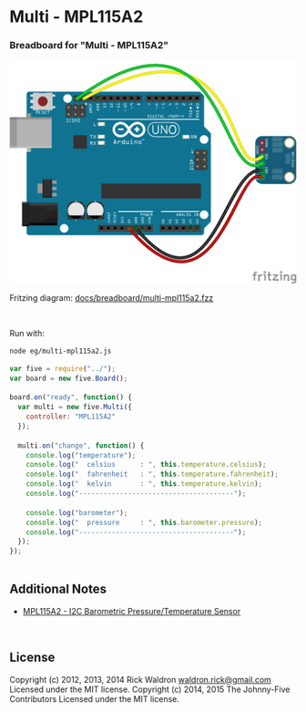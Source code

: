 <!--remove-start-->

# Multi - MPL115A2

<!--remove-end-->






### Breadboard for "Multi - MPL115A2"



![docs/breadboard/multi-mpl115a2.png](breadboard/multi-mpl115a2.png)<br>

Fritzing diagram: [docs/breadboard/multi-mpl115a2.fzz](breadboard/multi-mpl115a2.fzz)

&nbsp;




Run with:
```bash
node eg/multi-mpl115a2.js
```


```javascript
var five = require("../");
var board = new five.Board();

board.on("ready", function() {
  var multi = new five.Multi({
    controller: "MPL115A2"
  });

  multi.on("change", function() {
    console.log("temperature");
    console.log("  celsius      : ", this.temperature.celsius);
    console.log("  fahrenheit   : ", this.temperature.fahrenheit);
    console.log("  kelvin       : ", this.temperature.kelvin);
    console.log("--------------------------------------");

    console.log("barometer");
    console.log("  pressure     : ", this.barometer.pressure);
    console.log("--------------------------------------");
  });
});



```








## Additional Notes
- [MPL115A2 - I2C Barometric Pressure/Temperature Sensor](https://www.adafruit.com/product/992)

&nbsp;

<!--remove-start-->

## License
Copyright (c) 2012, 2013, 2014 Rick Waldron <waldron.rick@gmail.com>
Licensed under the MIT license.
Copyright (c) 2014, 2015 The Johnny-Five Contributors
Licensed under the MIT license.

<!--remove-end-->
